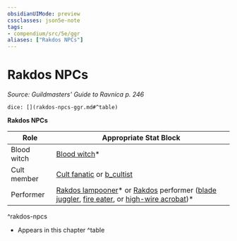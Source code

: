 ```yaml
---
obsidianUIMode: preview
cssclasses: json5e-note
tags:
- compendium/src/5e/ggr
aliases: ["Rakdos NPCs"]
---
```

# Rakdos NPCs
*Source: Guildmasters' Guide to Ravnica p. 246* 

`dice: [](rakdos-npcs-ggr.md#^table)`

**Rakdos NPCs**

| Role | Appropriate Stat Block |
|------|------------------------|
| Blood witch | [Blood witch](b_blood-witch-ggr.md)* |
| Cult member | [Cult fanatic](b_cult-fanatic.md) or [b_cultist](b_cultist.md) |
| Performer | [Rakdos lampooner](b_rakdos-lampooner-ggr.md)* or [Rakdos](compendium/bestiary/npc/rakdos-ggr.md) performer ([blade juggler](b_rakdos-performer-blade-juggler-ggr.md), [fire eater](b_rakdos-performer-fire-eater-ggr.md), or [high-wire acrobat](b_rakdos-performer-high-wire-acrobat-ggr.md))* |
^rakdos-npcs

* Appears in this chapter
^table